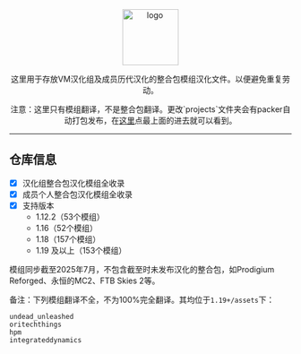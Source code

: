 <div align="center"> 
   <a href="https://vmct-cn.top/"><img height="100px" alt="logo" src="https://vmct-cn.top/imgs/logo/logo_256.png"/></a> 
   <p>这里用于存放VM汉化组及成员历代汉化的整合包模组汉化文件。以便避免重复劳动。</p> 
   <p>注意：这里只有模组翻译，不是整合包翻译。更改`projects`文件夹会有packer自动打包发布，在<a href="https://github.com/VM-Chinese-translate-group/mod-standard-translation-repository/actions/workflows/packer.yml">这里</a>点最上面的进去就可以看到。</p>
</div> 
  
---

## 仓库信息

- [x] 汉化组整合包汉化模组全收录
- [x] 成员个人整合包汉化模组全收录
- [x] 支持版本
  - 1.12.2（53个模组）
  - 1.16（52个模组）
  - 1.18（157个模组）
  - 1.19 及以上（153个模组）

模组同步截至2025年7月，不包含截至时未发布汉化的整合包，如Prodigium Reforged、永恒的MC2、FTB Skies 2等。

备注：下列模组翻译不全，不为100%完全翻译。其均位于`1.19+/assets`下：

```
undead_unleashed
oritechthings
hpm
integrateddynamics
```
